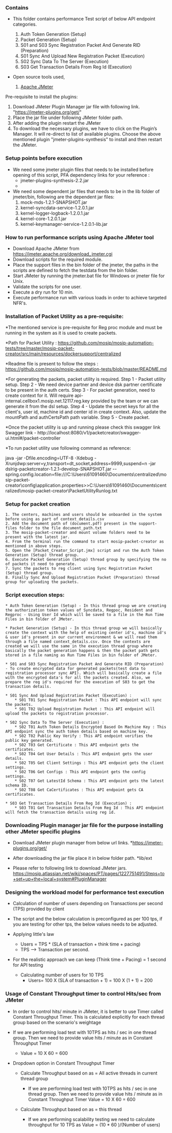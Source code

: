 
### Contains
* This folder contains performance Test script of below API endpoint categories.
    01. Auth Token Generation (Setup)
    02. Packet Generation (Setup)
    03. S01 and S03 Sync Registration Packet And Generate RID (Preparation)
    04. S01 Sync And Upload New Registration Packet (Execution)
    05. S02 Sync Data To The Server (Execution)
    06. S03 Get Transaction Details From Reg Id (Execution)


* Open source tools used,
    1. [Apache JMeter](https://jmeter.apache.org/)

Pre-requisite to install the plugins:
1. Download JMeter Plugin Manager jar file with following link. "https://jmeter-plugins.org/get/"
2. Place the jar file under following JMeter folder path.
3. After adding the plugin restart the JMeter 
4. To download the necessary plugins, we have to click on the Plugin’s Manager. It will re-direct to list of available plugins. Choose the above mentioned plugin "jmeter-plugins-synthesis" to install and then restart the JMeter.

### Setup points before execution

* We need some jmeter plugin files that needs to be installed before opening of this script, PFA dependency links for your reference : 
	* jmeter-plugins-synthesis-2.2.jar
	* <!-- https://jmeter-plugins.org/files/packages/jpgc-synthesis-2.2.zip -->
* We need some dependent jar files that needs to be in the lib folder of jmeter/bin, following are the dependent jar files:
	1. mock-mds-1.2.1-SNAPSHOT.jar
	2. kernel-syncdata-service-1.2.0.1.jar
	3. kernel-logger-logback-1.2.0.1.jar
	4. kernel-core-1.2.0.1.jar
	5. kernel-keymanager-service-1.2.0.1-lib.jar

### How to run performance scripts using Apache JMeter tool
* Download Apache JMeter from https://jmeter.apache.org/download_jmeter.cgi
* Download scripts for the required module.
* Place the support files in the bin folder of the jmeter, the paths in the scripts are defined to fetch the testdata from the bin folder.
* Start JMeter by running the jmeter.bat file for Windows or jmeter file for Unix. 
* Validate the scripts for one user.
* Execute a dry run for 10 min.
* Execute performance run with various loads in order to achieve targeted NFR's.

### Installation of Packet Utility as a pre-requisite: 

*The mentioned service is pre-requisite for Reg proc module and must be running in the system as it is used to create packets.

*Path for Packet Utility : https://github.com/mosip/mosip-automation-tests/tree/master/mosip-packet-creator/src/main/resources/dockersupport/centralized 

*Readme file is present to follow the steps : https://github.com/mosip/mosip-automation-tests/blob/master/README.md 

*For generating the packets, packet utility is required.
	Step 1 - Packet utility setup.
	Step 2 - We need device partner and device dsk partner certificate to be present in the auth certs.
	Step 3 - For packet generation, need to create context for it. Will require api-internal.cellbox1.mosip.net.12117.reg.key provided by the team or we can generate it from the dsl setup.
	Step 4 - Update the secret keys for all the client's, user id, machine id and center id in create context. Also, update the mountPath and authCertsPath path variable.
	Step 5 - Create packet.

*Once the packet utility is up and running please check this swagger link
	Swagger link - http://localhost:8080/v1/packetcreator/swagger-ui.html#/packet-controller

*To run packet utility use following command as reference:

java -jar -Dfile.encoding=UTF-8 -Xdebug -Xrunjdwp:server=y,transport=dt_socket,address=9999,suspend=n -jar dslrig-packetcreator-1.2.1-develop-SNAPSHOT.jar --spring.config.location=file:///C:\Users\61091460\Documents\centralized\mosip-packet-creator\config\application.properties>>C:\Users\61091460\Documents\centralized\mosip-packet-creator\PacketUtilityRunlog.txt

###  Setup for packet creation
	1. The centers, machines and users should be onboarded in the system before using as part of context_details.csv 	
	2. Add the document path of (document.pdf) present in the support-files folder to the file document_path.txt
	3. The mosip-packet-creator and mount volume folders need to be present with the latest jar.
	4. From the terminal run the command to start mosip-packet-creator as mentioned in above steps.
	5. Open the [Packet_Creator_Script.jmx] script and run the Auth Token Generation (Setup) thread group.
	6. Execute Packet Generation (Setup) thread group by specifying the no of packets it need to generate.
	7. Sync the packets to reg client using Sync Registration Packet (Setup) thread group.
	8. Finally Sync And Upload Registration Packet (Preparation) thread group for uploading the packets.

### Script execution steps:

	* Auth Token Generation (Setup) - In this thread group we are creating the authorization token values of Syncdata, Regpoc, Resident and Regproc - Using User Id which will be saved to a file in the Run Time Files in bin folder of JMeter.

	* Packet Generation (Setup) - In this thread group we will basically create the context with the help of existing center id's, machine id's & user id's present in our current environment & we will read them through a file named context_details.csv. Once the contexts are created we will use the same in the execution thread group where basically the packet generation happens & then the packet path gets stored in a file naming as Run Time Files in bin folder of JMeter.

	* S01 and S03 Sync Registration Packet And Generate RID (Preparation) - To create encrypted data for generated packets(test data to registration processor sync API). Which will basically create a file with the encrypted data's for all the packets created. Also, we prepare the reg id's required for the execution of S03 to get the transaction details.

	* S01 Sync And Upload Registration Packet (Execution) : 
		* S01 T01 Sync Registration Packet : This API endpoint will sync the packets.
		* S01 T02 Upload Registration Packet : This API endpoint will upload the packets to registration processor.
	
	* S02 Sync Data To The Server (Execution) :
		* S02 T01 Auth Token Details Encrypted Based On Machine Key : This API endpoint sync the auth token details based on machine key.
		* S02 T02 Public Key Verify : This API endpoint verifies the public key generated.
		* S02 T03 Get Certificate : This API endpoint gets the certificates.
		* S02 T04 Get User Details : This API endpoint gets the user details.
		* S02 T05 Get Client Settings : This API endpoint gets the client settings.
		* S02 T06 Get Configs : This API endpoint gets the config settings.
		* S02 T07 Get LatestId Schema : This API endpoint gets the latest schema ID.
		* S02 T08 Get CaCertificates : This API endpoint gets CA certificates.

	* S03 Get Transaction Details From Reg Id (Execution) :
		* S03 T01 Get Transaction Details From Reg Id : This API endpoint will fetch the transaction details using reg id.
 

### Downloading Plugin manager jar file for the purpose installing other JMeter specific plugins

* Download JMeter plugin manager from below url links.
	*https://jmeter-plugins.org/get/

* After downloading the jar file place it in below folder path.
	*lib/ext

* Please refer to following link to download JMeter jars.
	https://mosip.atlassian.net/wiki/spaces/PT/pages/1227751491/Steps+to+set+up+the+local+system#PluginManager
		
### Designing the workload model for performance test execution

* Calculation of number of users depending on Transactions per second (TPS) provided by client

* The script and the below calculation is preconfigured as per 100 tps, if you are testing for other tps, the below values needs to be adjusted.

* Applying little's law
	* Users = TPS * (SLA of transaction + think time + pacing)
	* TPS --> Transaction per second.
	
* For the realistic approach we can keep (Think time + Pacing) = 1 second for API testing
	* Calculating number of users for 10 TPS
		* Users= 100 X (SLA of transaction + 1)
		       = 100 X (1 + 1)
			   = 200
			   
### Usage of Constant Throughput timer to control Hits/sec from JMeter

* In order to control hits/ minute in JMeter, it is better to use Timer called Constant Throughput Timer.  This is calculated explicitly for each thread group based on the scenario's weightage

* If we are performing load test with 10TPS as hits / sec in one thread group. Then we need to provide value hits / minute as in Constant Throughput Timer
	* Value = 10 X 60
			= 600

* Dropdown option in Constant Throughput Timer
	* Calculate Throughput based on as = All active threads in current thread group
		* If we are performing load test with 10TPS as hits / sec in one thread group. Then we need to provide value hits / minute as in Constant Throughput Timer
	 			Value = 10 X 60
					  = 600
		  
	* Calculate Throughput based on as = this thread
		* If we are performing scalability testing we need to calculate throughput for 10 TPS as 
          Value = (10 * 60 )/(Number of users)

